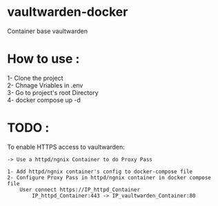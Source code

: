 # vaultwarden-docker
Container base vaultwarden 

# How to use : 
1- Clone the project  
2- Chnage Vriables in .env  
3- Go to project's root Directory  
4- docker compose up -d  


# TODO : 
To enable HTTPS access to vaultwarden:  

    -> Use a httpd/ngnix Container to do Proxy Pass  

    1- Add httpd/ngnix container's config to docker-compose file  
    2- Configure Proxy Pass in httpd/ngnix container in docker compose file  
        User connect https://IP_httpd_Container  
            IP_httpd_Container:443 -> IP_vaultwarden_Container:80  
